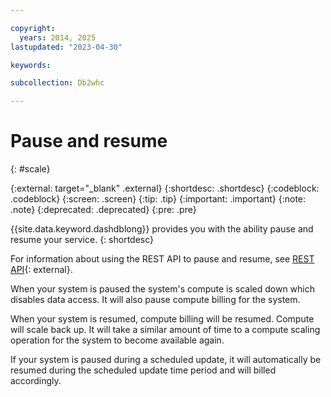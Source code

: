 ```yaml
---

copyright:
  years: 2014, 2025
lastupdated: "2023-04-30"

keywords:

subcollection: Db2whc

---
```


# Pause and resume

{: #scale}


{:external: target="_blank" .external}
{:shortdesc: .shortdesc}
{:codeblock: .codeblock}
{:screen: .screen}
{:tip: .tip}
{:important: .important}
{:note: .note}
{:deprecated: .deprecated}
{:pre: .pre}

{{site.data.keyword.dashdblong}} provides you with the ability pause and resume your service.
{: shortdesc}

For information about using the REST API to pause and resume, see [REST API](https://cloud.ibm.com/apidocs/db2-warehouse-on-cloud){: external}.

When your system is paused the system's compute is scaled down which disables data access. It will also pause compute billing for the system.

When your system is resumed, compute billing will be resumed. Compute will scale back up. It will take a similar amount of time to a compute scaling operation for the system to become available again.

If your system is paused during a scheduled update, it will automatically be resumed during the scheduled update time period and will billed accordingly.
